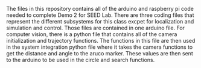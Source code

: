 The files in this repository contains all of the arduino and raspberry pi code needed to complete Demo 2 for SEED Lab. 
There are three coding files that represent the different subsystems for this class excpet for localization and simulation and control.
Those files are contained in one arduino file. For computer vision, there is a python file that contains all of the camera initialization and
trajectory functions. The functions in this file are then used in the system integration python file where it takes the camera functions
to get the distance and angle to the aruco marker. These values are then sent to the arduino to be used in the circle and search functions.
